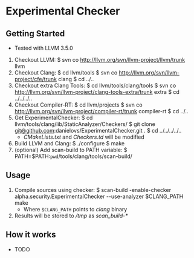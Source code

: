 # Experimental Checker

## Getting Started
* Tested with LLVM 3.5.0
1. Checkout LLVM:
	$ svn co http://llvm.org/svn/llvm-project/llvm/trunk llvm
2. Checkout Clang:
	$ cd llvm/tools
	$ svn co http://llvm.org/svn/llvm-project/cfe/trunk clang
	$ cd ../..
3. Checkout extra Clang Tools:
	$ cd llvm/tools/clang/tools
	$ svn co http://llvm.org/svn/llvm-project/clang-tools-extra/trunk extra
	$ cd ../../../..
4. Checkout Compiler-RT:
	$ cd llvm/projects
	$ svn co http://llvm.org/svn/llvm-project/compiler-rt/trunk compiler-rt
	$ cd ../..
5. Get ExperimentalChecker:
	$ cd llvm/tools/clang/lib/StaticAnalyzer/Checkers/
	$ git clone git@github.com:danielovs/ExperimentalChecker.git .
	$ cd ../../../../..
	* _CMakeLists.txt_ and _Checkers.td_ will be modified
6. Build LLVM and Clang:
	$ ./configure
	$ make
7. (optional) Add scan-build to PATH variable:
	$ PATH=$PATH:`pwd`/tools/clang/tools/scan-build/

## Usage
1. Compile sources using checker:
	$ scan-build -enable-checker alpha.security.ExperimentalChecker --use-analyzer $CLANG_PATH make
	* Where `$CLANG_PATH` points to _clang_ binary
2. Results will be stored to _/tmp_ as _scan_build-*_

## How it works

* TODO
